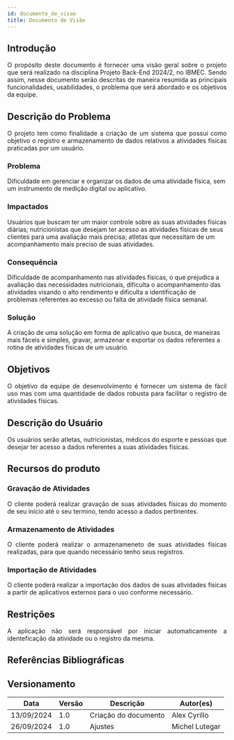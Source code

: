 ```yaml
---
id: documento_de_visao
title: Documento de Visão
---
```

## Introdução

<p align = "justify">
O propósito deste documento é fornecer uma visão geral sobre o projeto que será realizado na disciplina Projeto Back-End 2024/2, no IBMEC. Sendo assim, nesse documento serão descritas de maneira resumida as principais funcionalidades, usabilidades, o problema que será abordado e os objetivos da equipe.
</p>

## Descrição do Problema 

<p align = "justify">
O projeto tem como finalidade a criação de um sistema que possui como objetivo o registro e armazenamento de dados relativos a atividades físicas praticadas por um usuário.
</p>

### Problema

Dificuldade em gerenciar e organizar os dados de uma atividade física, sem um instrumento de medição digital ou aplicativo.

### Impactados
Usuários que buscam ter um maior controle sobre as suas atividades físicas diárias; nutricionistas que desejam ter acesso as atividades físicas de seus clientes para uma avaliação mais precisa; atletas que necessitam de um acompanhamento mais preciso de suas atividades.

### Consequência

Dificuldade de acompanhamento nas atividades físicas, o que prejudica a avaliação das necessidades nutricionais, dificulta o acompanhamento das atividades visando o alto rendimento e dificulta a identificação de problemas referentes ao excesso ou falta de atividade física semanal.

### Solução

A criação de uma solução em forma de aplicativo que busca, de maneiras mais fáceis e simples, gravar, armazenar e exportar os dados referentes a rotina de atividades físicas de um usuário.

## Objetivos

<p align = "justify">
O objetivo da equipe de desenvolvimento é fornecer um sistema de fácil uso mas com uma quantidade de dados robusta para facilitar o registro de atividades físicas.
</p>

## Descrição do Usuário 

<p align = "justify">
Os usuários serão atletas, nutricionistas, médicos do esporte e pessoas que desejar ter acesso a dados referentes a suas atividades físicas.
</p>

## Recursos do produto

### Gravação de Atividades

<p align = "justify">
O cliente poderá realizar gravação de suas atividades físicas do momento de seu início até o seu termino, tendo acesso a dados pertinentes.
</p>

### Armazenamento de Atividades

<p align = "justify">
O cliente poderá realizar o armazenameneto de suas atividades físicas realizadas, para que quando necessário tenho seus registros.
</p>

### Importação de Atividades

<p align = "justify">
O cliente poderá realizar a importação dos dados de suas atividades físicas a partir de aplicativos externos para o uso conforme necessário.
</p>

## Restrições

<p align = "justify">
A aplicação não será responsável por iniciar automaticamente a identeficação da atividade ou o registro da mesma.
</p>

## Referências Bibliográficas

## Versionamento
| Data | Versão | Descrição | Autor(es) |
| -- | -- | -- | -- |
| 13/09/2024 | 1.0 | Criação do documento | Alex Cyrillo | 
| 26/09/2024 | 1.0 | Ajustes | Michel Lutegar | 
